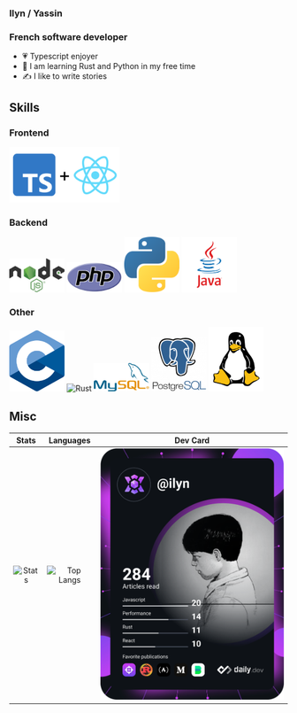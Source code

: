 ### Ilyn / Yassin
### French software developer

- 💗 Typescript enjoyer
- 📑 I am learning Rust and Python in my free time
- ✍️ I like to write stories

## Skills

### Frontend
<img src="React + Typescript.png" alt="ReactTS" width="200"/>

### Backend
<img src="nodejssvg.png" alt="NodeJS" width="100"/> <img src="PHP-logo.svg.png" alt="PHP" width="100"/> <img src="python-icon.png" alt="Python" width="100"/> <img src="java.png" alt="Java" width="100"/>

### Other
<img src="C_Programming_Language.svg.png" alt="C" width="100"/> <img src="https://upload.wikimedia.org/wikipedia/commons/thumb/2/20/Rustacean-orig-noshadow.svg/220px-Rustacean-orig-noshadow.svg.png" alt="Rust" width="100" /> <img src="489px-MySQL.svg.png" alt="MySQL" width="100"/> <img src="postgresql-logo-3-300x291.png" alt="Postgres" width="100"/> <img src="154px-Tux-simple.svg.png" alt="Linux" width="100"/>

## Misc
| Stats | Languages | Dev Card |
|:---:|:---:|:---:|
| <img src="https://github-readme-stats.vercel.app/api?username=IIyn&show_icons=true&theme=radical" alt="Stats" width="450"/> | <img src="https://github-readme-stats.vercel.app/api/top-langs/?username=IIyn&layout=compact" alt="Top Langs" width="470"/> | <img src="devcard.svg" width="400" alt="Yassin's Dev Card"/> |
